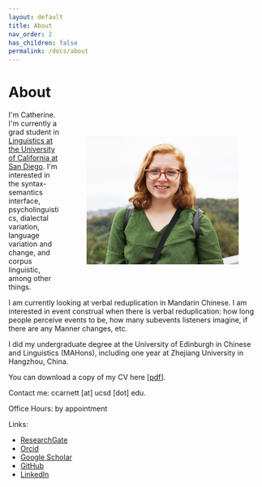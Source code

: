 ```yaml
---
layout: default
title: About
nav_order: 2
has_children: false
permalink: /docs/about
---
```


# About

<img src="/assets/images/headshot.jpg" ALIGN="right" width="300" HSPACE="50" VSPACE="50" />

I'm Catherine. I'm currently a grad student in [Linguistics at the University of California at San Diego](https://linguistics.ucsd.edu/). I'm interested in the syntax-semantics interface, psycholinguistics, dialectal variation, language variation and change, and corpus linguistic, among other things.

I am currently looking at verbal reduplication in Mandarin Chinese. I am interested in event construal when there is verbal reduplication: how long people perceive events to be, how many subevents listeners imagine, if there are any Manner changes, etc. 

I did my undergraduate degree at the University of Edinburgh in Chinese and Linguistics (MAHons), including one year at Zhejiang University in Hangzhou, China. 

You can download a copy of my CV here [[pdf](https://drive.google.com/file/d/100Jl-P8D4dM7fXt_Lkd1dW2lY5gQURb9/view)]. 

Contact me: ccarnett [at] ucsd [dot] edu.

Office Hours: by appointment

Links:
- [ResearchGate](https://www.researchgate.net/profile/Catherine_Arnett) 
- [Orcid](https://orcid.org/0000-0003-0448-5415)
- [Google Scholar](https://scholar.google.com/citations?user=bLS_8RAAAAAJ&hl=en) 
- [GitHub](https://github.com/catherinearnett)
- [LinkedIn](https://www.linkedin.com/in/catherine-arnett96/)
